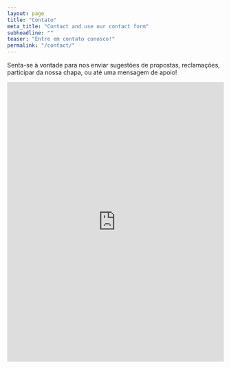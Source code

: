 ```yaml
---
layout: page
title: "Contato"
meta_title: "Contact and use our contact form"
subheadline: ""
teaser: "Entre em contato conosco!"
permalink: "/contact/"
---
```

Senta-se à vontade para nos enviar sugestões de propostas, reclamações, participar da nossa chapa, ou até uma mensagem de apoio!

<div class="panel">
<iframe width="100%" height="650" frameborder="0" scrolling="no" src="https://rtguariento.wufoo.com/forms/entre-em-contato-com-dialoga-apg/"></iframe>
</div>



 [1]: http://www.wufoo.com/
